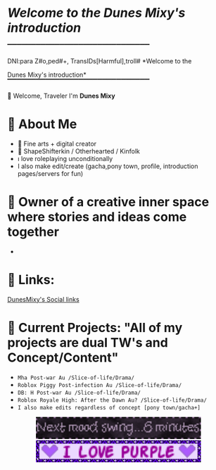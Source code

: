 # *Welcome to the Dunes Mixy's introduction*
▔▔▔▔▔▔▔▔▔▔▔▔▔▔▔▔▔▔▔▔▔▔▔▔▔▔▔▔▔▔

DNI:para Z#o,ped#+,
TransIDs[Harmful],troll# *Welcome to the 

Dunes Mixy's introduction*
▔▔▔▔▔▔▔▔▔▔▔▔▔▔▔▔▔▔▔▔▔▔▔▔▔▔▔▔▔▔

🌙 Welcome, Traveler
I'm **Dunes Mixy** 

# 🔮 About Me
- 🎨 Fine arts + digital creator
- 🌌 ShapeShifterkin / Otherhearted / Kinfolk
- ı love roleplaying unconditionally
- I also make edit/create (gacha,pony town, profile, introduction pages/servers for fun)

# 🏨 Owner of a creative inner space where stories and ideas come together

-
# 📎 Links:
[DunesMixy's Social links](https://linktr.ee/MixySan)

# 🌿 Current Projects: "All of my projects are dual TW's and Concept/Content"
- `Mha Post-war Au /Slice-of-life/Drama/`
- `Roblox Piggy Post-infection Au /Slice-of-life/Drama/`
- `DB: H Post-war Au /Slice-of-life/Drama/`
- `Roblox Royale High: After the Dawn Au? /Slice-of-life/Drama/`
- `I also make edits regardless of concept [pony town/gacha+]`

<p align="center">
  <img src="https://raw.githubusercontent.com/M1xysan/M1xysan/main/Blinkie_116__site_.gif" height="50">
  <img src="https://raw.githubusercontent.com/M1xysan/M1xysan/main/1518638dgwstvi1e3.gif" height="50">
</p>
